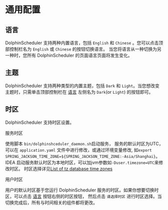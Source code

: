 # 通用配置

## 语言

DolphinScheduler 支持两种内置语言，包括 `English` 和 `Chinese` 。您可以点击顶部控制栏名为 `English` 或 `Chinese` 的按钮切换语言。
当您将语言从一种切换为另一种时，您所有 DolphinScheduler 的页面语言页面将发生变化。

## 主题

DolphinScheduler 支持两种类型的内置主题，包括 `Dark` 和 `Light`。当您想改变主题时，只需单击顶部控制栏在 [语言](#语言) 左侧名为 `Dark`(or `Light`)
的按钮即可。

## 时区

DolphinScheduler 支持时区设置。

服务时区

使用脚本 `bin/dolphinshceduler_daemon.sh`启动服务， 服务的默认时区为UTC， 可以在 `application.yaml` 文件中进行修改，或通过环境变量修改, 如`export SPRING_JACKSON_TIME_ZONE=${SPRING_JACKSON_TIME_ZONE:-Asia/Shanghai}`。<br>
IDEA 启动服务默认时区为本地时区，可以加jvm参数如`-Duser.timezone=UTC`来修改时区。 时区选择详见[List of tz database time zones](https://en.wikipedia.org/wiki/List_of_tz_database_time_zones)

用户时区

用户的默认时区基于您运行 DolphinScheduler 服务的时区。如果你想要切换时区，可以点击 [语言](#语言) 按钮右侧的时区按钮，
然后点击 `请选择时区` 进行时区选择。当切换完成后，所有与时间相关的组件都将更改。
